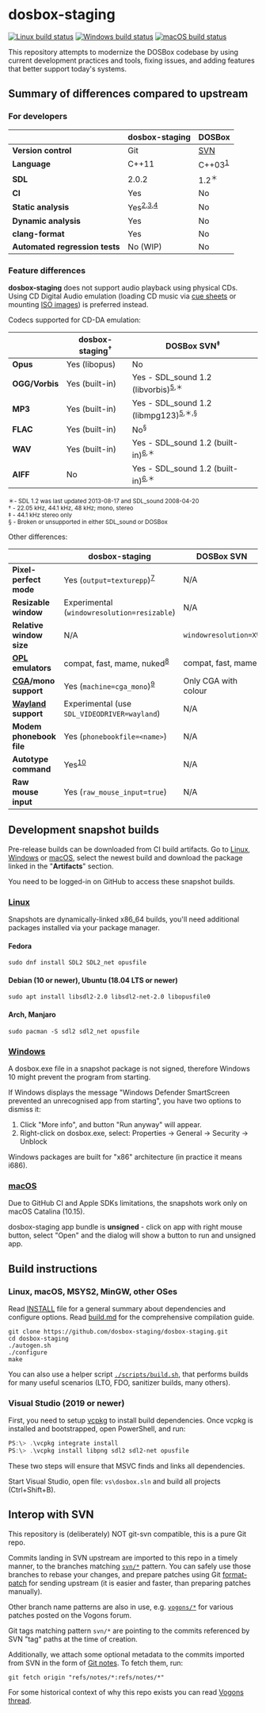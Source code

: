 # dosbox-staging

[![Linux build status](https://img.shields.io/github/workflow/status/dosbox-staging/dosbox-staging/Linux%20builds?label=Linux%20builds)](https://github.com/dosbox-staging/dosbox-staging/actions?query=workflow%3A%22Linux+builds%22)
[![Windows build status](https://img.shields.io/github/workflow/status/dosbox-staging/dosbox-staging/Windows%20builds?label=Windows%20builds)](https://github.com/dosbox-staging/dosbox-staging/actions?query=workflow%3A%22Windows+builds%22)
[![macOS build status](https://img.shields.io/github/workflow/status/dosbox-staging/dosbox-staging/macOS%20builds?label=macOS%20builds)](https://github.com/dosbox-staging/dosbox-staging/actions?query=workflow%3A%22macOS+builds%22)

This repository attempts to modernize the DOSBox codebase by using current
development practices and tools, fixing issues, and adding features that better
support today's systems.

## Summary of differences compared to upstream

### For developers

|                                | dosbox-staging              | DOSBox
|-                               |-                            |-
| **Version control**            | Git                         | [SVN]
| **Language**                   | C++11                       | C++03<sup>[1]</sup>
| **SDL**                        | 2.0.2                       | 1.2<sup>＊</sup>
| **CI**                         | Yes                         | No
| **Static analysis**            | Yes<sup>[2],[3],[4]</sup>   | No
| **Dynamic analysis**           | Yes                         | No
| **clang-format**               | Yes                         | No
| **Automated regression tests** | No (WIP)                    | No

[SVN]:https://sourceforge.net/projects/dosbox/
[1]:https://sourceforge.net/p/dosbox/patches/283/
[2]:https://github.com/dosbox-staging/dosbox-staging/actions?query=workflow%3A%22Code+analysis%22
[3]:https://github.com/dosbox-staging/dosbox-staging/actions?query=workflow%3A%22PVS-Studio+analysis%22
[4]:https://scan.coverity.com/projects/dosbox-staging

### Feature differences

**dosbox-staging** does not support audio playback using physical CDs.
Using CD Digital Audio emulation (loading CD music via
[cue sheets](https://en.wikipedia.org/wiki/Cue_sheet_(computing)) or
mounting [ISO images](https://en.wikipedia.org/wiki/ISO_image)) is
preferred instead.

Codecs supported for CD-DA emulation:

|                | dosbox-staging<sup>†</sup> | DOSBox SVN<sup>‡</sup>
|-               |-                           |-
| **Opus**       | Yes (libopus)              | No
| **OGG/Vorbis** | Yes (built-in)             | Yes - SDL\_sound 1.2 (libvorbis)<sup>[5],＊</sup>
| **MP3**        | Yes (built-in)             | Yes - SDL\_sound 1.2 (libmpg123)<sup>[5],＊,§</sup>
| **FLAC**       | Yes (built-in)             | No<sup>§</sup>
| **WAV**        | Yes (built-in)             | Yes - SDL\_sound 1.2 (built-in)<sup>[6],＊</sup>
| **AIFF**       | No                         | Yes - SDL\_sound 1.2 (built-in)<sup>[6],＊</sup>

<sup>＊- SDL 1.2 was last updated 2013-08-17 and SDL\_sound 2008-04-20</sup>\
<sup>† - 22.05 kHz, 44.1 kHz, 48 kHz; mono, stereo</sup>\
<sup>‡ - 44.1 kHz stereo only</sup>\
<sup>§ - Broken or unsupported in either SDL\_sound or DOSBox</sup>

[5]:https://www.dosbox.com/wiki/MOUNT#Mounting_a_CUE.2FBIN-Pair_as_volume
[6]:https://sourceforge.net/p/dosbox/code-0/HEAD/tree/dosbox/trunk/src/dos/cdrom_image.cpp#l536

Other differences:

|                          | dosbox-staging                               | DOSBox SVN
|-                         |-                                             |-
| **Pixel-perfect mode**   | Yes (`output=texturepp`)<sup>[7]</sup>       | N/A
| **Resizable window**     | Experimental (`windowresolution=resizable`)  | N/A
| **Relative window size** | N/A                                          | `windowresolution=X%`
| **[OPL] emulators**      | compat, fast, mame, nuked<sup>[8]</sup>      | compat, fast, mame
| **[CGA]/mono support**   | Yes (`machine=cga_mono`)<sup>[9]</sup>       | Only CGA with colour
| **[Wayland] support**    | Experimental (use `SDL_VIDEODRIVER=wayland`) | N/A
| **Modem phonebook file** | Yes (`phonebookfile=<name>`)                 | N/A
| **Autotype command**     | Yes<sup>[10]</sup>                           | N/A
| **Raw mouse input**      | Yes (`raw_mouse_input=true`)                 | N/A

[OPL]:https://en.wikipedia.org/wiki/Yamaha_YMF262
[CGA]:https://en.wikipedia.org/wiki/Color_Graphics_Adapter
[Wayland]:https://en.wikipedia.org/wiki/Wayland_(display_server_protocol)
[7]:https://github.com/dosbox-staging/dosbox-staging/commit/d1be65b105de714924947df4a7909e684d283385
[8]:https://www.vogons.org/viewtopic.php?f=9&t=37782
[9]:https://github.com/dosbox-staging/dosbox-staging/commit/ffe3c5ab7fb5e28bae78f07ea987904f391a7cf8
[10]:https://github.com/dosbox-staging/dosbox-staging/commit/239396fec83dbba6a1eb1a0f4461f4a427d2be38

## Development snapshot builds

Pre-release builds can be downloaded from CI build artifacts. Go to [Linux],
[Windows] or [macOS], select the newest build and download the package linked
in the "**Artifacts**" section.

You need to be logged-in on GitHub to access these snapshot builds.

### [Linux]

Snapshots are dynamically-linked x86\_64 builds, you'll need additional
packages installed via your package manager.

#### Fedora

    sudo dnf install SDL2 SDL2_net opusfile

#### Debian (10 or newer), Ubuntu (18.04 LTS or newer)

    sudo apt install libsdl2-2.0 libsdl2-net-2.0 libopusfile0

#### Arch, Manjaro

    sudo pacman -S sdl2 sdl2_net opusfile


### [Windows]

A dosbox.exe file in a snapshot package is not signed, therefore Windows 10
might prevent the program from starting.

If Windows displays the message "Windows Defender SmartScreen prevented an
unrecognised app from starting", you have two options to dismiss it:

1) Click "More info", and button "Run anyway" will appear.
2) Right-click on dosbox.exe, select: Properties → General → Security → Unblock

Windows packages are built for "x86" architecture (in practice it means i686).

### [macOS]

Due to GitHub CI and Apple SDKs limitations, the snapshots work only on
macOS Catalina (10.15).

dosbox-staging app bundle is **unsigned** - click on app with right mouse
button, select "Open" and the dialog will show a button to run and unsigned app.

[Linux]:https://github.com/dosbox-staging/dosbox-staging/actions?query=workflow%3A%22Linux+builds%22+is%3Asuccess+branch%3Amaster
[Windows]:https://github.com/dosbox-staging/dosbox-staging/actions?query=workflow%3A%22Windows+builds%22+is%3Asuccess+branch%3Amaster
[macOS]:https://github.com/dosbox-staging/dosbox-staging/actions?query=workflow%3A%22macOS+builds%22+is%3Asuccess+branch%3Amaster

## Build instructions

### Linux, macOS, MSYS2, MinGW, other OSes

Read [INSTALL](INSTALL) file for a general summary about dependencies and
configure options. Read [build.md](scripts/build.md) for the comprehensive
compilation guide.

``` shell
git clone https://github.com/dosbox-staging/dosbox-staging.git
cd dosbox-staging
./autogen.sh
./configure
make
```

You can also use a helper script [`./scripts/build.sh`](scripts/build.sh),
that performs builds for many useful scenarios (LTO, FDO, sanitizer builds,
many others).

### Visual Studio (2019 or newer)

First, you need to setup [vcpkg](https://github.com/microsoft/vcpkg) to
install build dependencies. Once vcpkg is installed and bootstrapped, open
PowerShell, and run:

``` powershell
PS:\> .\vcpkg integrate install
PS:\> .\vcpkg install libpng sdl2 sdl2-net opusfile
```

These two steps will ensure that MSVC finds and links all dependencies.

Start Visual Studio, open file: `vs\dosbox.sln` and build all projects
(Ctrl+Shift+B).

## Interop with SVN

This repository is (deliberately) NOT git-svn compatible, this is a pure
Git repo.

Commits landing in SVN upstream are imported to this repo in a timely manner,
to the branches matching [`svn/*`] pattern.
You can safely use those branches to rebase your changes, and prepare patches
using Git [format-patch](https://git-scm.com/docs/git-format-patch) for sending
upstream (it is easier and faster, than preparing patches manually).

Other branch name patterns are also in use, e.g. [`vogons/*`] for various
patches posted on the Vogons forum.

Git tags matching pattern `svn/*` are pointing to the commits referenced by SVN
"tag" paths at the time of creation.

Additionally, we attach some optional metadata to the commits imported from SVN
in the form of [Git notes](https://git-scm.com/docs/git-notes). To fetch them,
run:

``` shell
git fetch origin "refs/notes/*:refs/notes/*"
```

For some historical context of why this repo exists you can read
[Vogons thread](https://www.vogons.org/viewtopic.php?p=790065#p790065).

[`svn/*`]:https://github.com/dosbox-staging/dosbox-staging/branches/all?utf8=%E2%9C%93&query=svn%2F
[`vogons/*`]:https://github.com/dosbox-staging/dosbox-staging/branches/all?utf8=%E2%9C%93&query=vogons%2F
